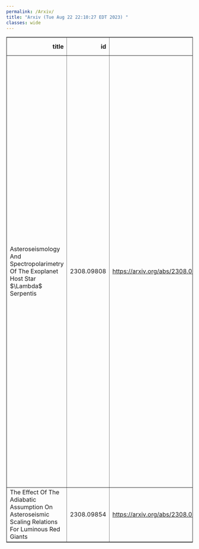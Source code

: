 ```yaml
---
permalink: /Arxiv/
title: "Arxiv (Tue Aug 22 22:10:27 EDT 2023) "
classes: wide
---
```

<table border="1" class="dataframe">
  <thead>
    <tr style="text-align: right;">
      <th>title</th>
      <th>id</th>
      <th>url</th>
      <th>authors</th>
      <th>Local Authors</th>
    </tr>
  </thead>
  <tbody>
    <tr>
      <td>Asteroseismology And Spectropolarimetry Of The Exoplanet Host Star   $\Lambda$ Serpentis</td>
      <td>2308.09808</td>
      <td><a href="https://arxiv.org/abs/2308.09808" target="_blank">https://arxiv.org/abs/2308.09808</a></td>
      <td>Travis S. Metcalfe, Derek Buzasi, Daniel Huber, Marc H. Pinsonneault, Jennifer L. Van Saders, Thomas R. Ayres, Sarbani Basu, Jeremy J. Drake, Ricky Egeland, Oleg Kochukhov, Pascal Petit, Steven H. Saar, Victor See, Keivan G. Stassun, Yaguang Li, Timothy R. Bedding, Sylvain N. Breton, Adam J. Finley, Rafael A. Garcia, Hans Kjeldsen, Martin B. Nielsen, J. M. Joel Ong, Jakob L. Rorsted, Amalie Stokholm, Mark L. Winther, Catherine A. Clark, Diego Godoy-Rivera, Ilya V. Ilyin, Klaus G. Strassmeier, Sandra V. Jeffers, Stephen C. Marsden, Aline A. Vidotto, Sallie Baliunas, Willie Soon</td>
      <td>Marc Pinsonneault</td>
    </tr>
    <tr>
      <td>The Effect Of The Adiabatic Assumption On Asteroseismic Scaling   Relations For Luminous Red Giants</td>
      <td>2308.09854</td>
      <td><a href="https://arxiv.org/abs/2308.09854" target="_blank">https://arxiv.org/abs/2308.09854</a></td>
      <td>Joel C. Zinn, Marc H. Pinsonneault, Lars Bildsten, Dennis Stello</td>
      <td>Marc Pinsonneault</td>
    </tr>
  </tbody>
</table>